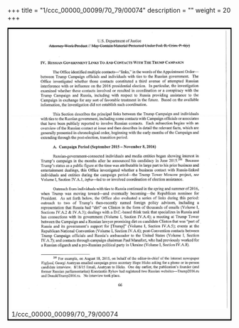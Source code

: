 +++
title = "1/ccc_00000_00099/70_79/00074"
description = ""
weight = 20
+++

<table style="border:2px solid black;max-width:800px;max-height:800px;" 
><tr><td>
<img class="center-fit-jpg"
src="/jpg_/jpg_mueller_report_searchable_074.jpg">
1/ccc_00000_00099/70_79/00074
</img></td></tr></table>
